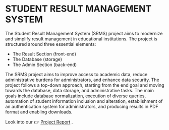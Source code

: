 # STUDENT RESULT MANAGEMENT SYSTEM
<p>The Student Result Management System (SRMS) project aims to modernize and simplify result management in educational institutions. The project is structured around three essential elements:
  <ul>
    <li>The Result Section (front-end)</li>
    <li>The Database (storage)</li>
    <li>The Admin Section (back-end)</li>
  </ul>The SRMS project aims to improve access to academic data, reduce administrative burdens for administrators, and enhance data security. The project follows a top-down approach, starting from the end goal and moving towards the database, data storage, and administrative tasks. The main goals include database normalization, execution of diverse queries, automation of student information inclusion and alteration, establishment of an authentication system for administrators, and producing results in PDF format and enabling downloads.</p>
  <p>Look into our 👉 <a href="https://drive.google.com/file/d/1AV2mkbCYPRIvrmd8RDO2-XJUwCvM5rDd/view?usp=sharing"> Project Report</a> . </p>
